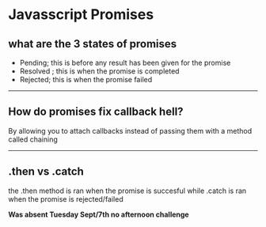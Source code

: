 # Javasscript Promises

## what are the 3 states of promises

- Pending; this is before any result has been given for the promise
- Resolved ; this is when the promise is completed
- Rejected; this is when the promise failed

---

## How do promises fix callback hell?

By allowing you to attach callbacks instead of passing them with a method called chaining

---

## .then vs .catch

the .then method is ran when the promise is succesful while .catch is ran when the promise is rejected/failed

**Was absent Tuesday Sept/7th no afternoon challenge**

